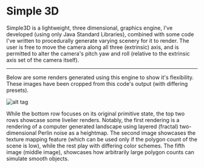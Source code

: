 # Simple 3D
Simple3D is a lightweight, three dimensional, graphics engine, I've developed (using only Java Standard Libraries), combined with some code I've written to procedurally generate varying scenery for it to render. The user is free to move the camera along all three (extrinsic) axis, and is permitted to alter the camera's pitch yaw and roll (relative to the extrinsic axis set of the camera itself). 
<hr/>

Below are some renders generated using this engine to show it's flexibility. These images have been cropped from this code's output (with differing presets).

![alt tag](https://raw.githubusercontent.com/rjhunjhunwala/Simple3D/master/renders.png)

While the bottom row focuses on its original primitive state, the top two rows showcase some livelier renders. Notably, the first rendering is a rendering of a computer generated landscape using layered (fractal) two-dimensional Perlin noise as a heightmap. The second image showcases the texture mapping feature (which can be used only if the polygon count of the scene is low), while the rest play with differing color schemes. The fifth image (middle image), showcases how arbitrarily large polygon counts can simulate smooth objects. 
